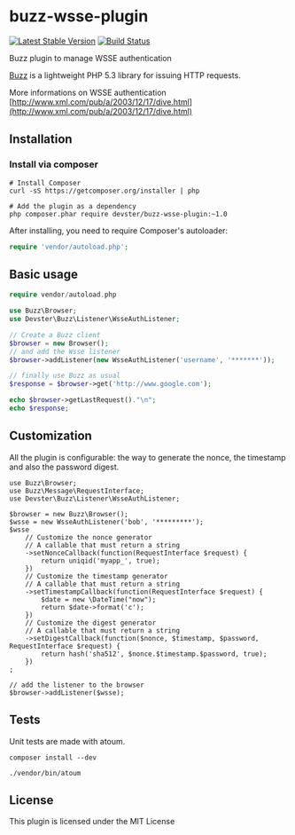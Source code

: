 buzz-wsse-plugin
================

[![Latest Stable Version](https://poser.pugx.org/devster/buzz-wsse-plugin/v/stable.png)](https://packagist.org/packages/devster/buzz-wsse-plugin) [![Build Status](https://travis-ci.org/devster/buzz-wsse-plugin.png?branch=master)](https://travis-ci.org/devster/buzz-wsse-plugin)

Buzz plugin to manage WSSE authentication

[Buzz](https://github.com/kriswallsmith/Buzz) is a lightweight PHP 5.3 library for issuing HTTP requests.

More informations on WSSE authentication [http://www.xml.com/pub/a/2003/12/17/dive.html](http://www.xml.com/pub/a/2003/12/17/dive.html)

Installation
------------

### Install via composer

```shell
# Install Composer
curl -sS https://getcomposer.org/installer | php

# Add the plugin as a dependency
php composer.phar require devster/buzz-wsse-plugin:~1.0
```

After installing, you need to require Composer's autoloader:

```php
require 'vendor/autoload.php';
```

Basic usage
-----------

```php
require vendor/autoload.php

use Buzz\Browser;
use Devster\Buzz\Listener\WsseAuthListener;

// Create a Buzz client
$browser = new Browser();
// and add the Wsse listener
$browser->addListener(new WsseAuthListener('username', '*******'));

// finally use Buzz as usual
$response = $browser->get('http://www.google.com');

echo $browser->getLastRequest()."\n";
echo $response;
```

Customization
-------------

All the plugin is configurable: the way to generate the nonce, the timestamp and also the password digest.

```
use Buzz\Browser;
use Buzz\Message\RequestInterface;
use Devster\Buzz\Listener\WsseAuthListener;

$browser = new Buzz\Browser();
$wsse = new WsseAuthListener('bob', '*********');
$wsse
    // Customize the nonce generator
    // A callable that must return a string
    ->setNonceCallback(function(RequestInterface $request) {
        return uniqid('myapp_', true);
    })
    // Customize the timestamp generator
    // A callable that must return a string
    ->setTimestampCallback(function(RequestInterface $request) {
        $date = new \DateTime("now");
        return $date->format('c');
    })
    // Customize the digest generator
    // A callable that must return a string
    ->setDigestCallback(function($nonce, $timestamp, $password, RequestInterface $request) {
        return hash('sha512', $nonce.$timestamp.$password, true);
    })
;

// add the listener to the browser
$browser->addListener($wsse);
```

Tests
-----

Unit tests are made with atoum.

```shell
composer install --dev

./vendor/bin/atoum
```

License
-------

This plugin is licensed under the MIT License